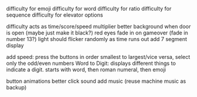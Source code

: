 difficulty for emoji
difficulty for word
difficulty for ratio
difficulty for sequence
difficulty for elevator options

difficulty acts as time/score/speed multiplier
better background when door is open (maybe just make it black?)
red eyes fade in on gameover (fade in number 13?)
light should flicker randomly as time runs out
add 7 segment display

add speed: press the buttons in order smallest to largest/vice versa, select only the odd/even numbers
Word to Digit: displays different things to indicate a digit. starts with word, then roman numeral, then emoji

button animations
better click sound
add music (reuse machine music as backup)
